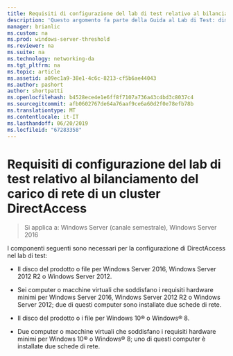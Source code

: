 ```yaml
---
title: Requisiti di configurazione del lab di test relativo al bilanciamento del carico di rete di un cluster DirectAccess
description: 'Questo argomento fa parte della Guida al Lab di Test: dimostrare DirectAccess in un Cluster con bilanciamento carico di rete di Windows per Windows Server 2016'
manager: brianlic
ms.custom: na
ms.prod: windows-server-threshold
ms.reviewer: na
ms.suite: na
ms.technology: networking-da
ms.tgt_pltfrm: na
ms.topic: article
ms.assetid: a09ec1a9-38e1-4c6c-8213-cf5b6ae44043
ms.author: pashort
author: shortpatti
ms.openlocfilehash: b4528ece4e1e6ff8f7107a736a43c4bd3c8037c4
ms.sourcegitcommit: afb0602767de64a76aaf9ce6a60d2f0e78efb78b
ms.translationtype: MT
ms.contentlocale: it-IT
ms.lasthandoff: 06/20/2019
ms.locfileid: "67283358"
---
```

# <a name="directaccess-cluster-nlb-test-lab-configuration-requirements"></a>Requisiti di configurazione del lab di test relativo al bilanciamento del carico di rete di un cluster DirectAccess

>Si applica a: Windows Server (canale semestrale), Windows Server 2016

I componenti seguenti sono necessari per la configurazione di DirectAccess nel lab di test:  
  
-   Il disco del prodotto o file per Windows Server 2016, Windows Server 2012 R2 o Windows Server 2012.  
  
-   Sei computer o macchine virtuali che soddisfano i requisiti hardware minimi per Windows Server 2016, Windows Server 2012 R2 o Windows Server 2012; due di questi computer sono installate due schede di rete.  
  
-   Il disco del prodotto o i file per Windows 10&reg; o Windows&reg; 8.  
  
-   Due computer o macchine virtuali che soddisfano i requisiti hardware minimi per Windows 10&reg; o Windows&reg; 8; uno di questi computer è installate due schede di rete.